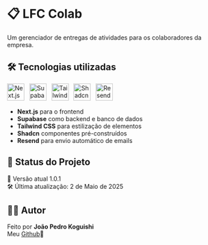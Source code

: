 # 📋 LFC Colab

Um gerenciador de entregas de atividades para os colaboradores da empresa.

## 🛠️ Tecnologias utilizadas

<p align="left">
  <img src="https://cdn.jsdelivr.net/gh/devicons/devicon@latest/icons/nextjs/nextjs-original.svg" alt="Next.js" width="40" height="40"/>
  &nbsp;
  <img src="https://cdn.jsdelivr.net/gh/devicons/devicon@latest/icons/supabase/supabase-original.svg" alt="Supabase" width="40" height="40"/>
  &nbsp;
  <img src="https://cdn.jsdelivr.net/gh/devicons/devicon@latest/icons/tailwindcss/tailwindcss-original.svg" alt="Tailwind" width="40" height="40"/>
  &nbsp;
  <img src="https://avatars.githubusercontent.com/u/139895814?s=280&v=4" alt="Shadcn" width="40" height="40"/>
  &nbsp;
  <img src="https://media.licdn.com/dms/image/v2/D4D0BAQEX6CoC9HvK6g/company-logo_200_200/company-logo_200_200/0/1706034491776/resend_logo?e=2147483647&v=beta&t=UGBw__UqzpYhUdnMVhBt8QKK6mi07Vy1QWx_aE-5PjI" alt="Resend" width="40" height="40"/>      
</p>

- **Next.js** para o frontend
- **Supabase** como backend e banco de dados
- **Tailwind CSS** para estilização de elementos
- **Shadcn** componentes pré-construídos
- **Resend** para envio automático de emails

## 📌 Status do Projeto

🚀 Versão atual 1.0.1
<br/>
🛠️ Última atualização: 2 de Maio de 2025

## 👨‍💻 Autor
Feito por **João Pedro Koguishi**<br/>
Meu [Github](https://github.com/joaokogs)🤖 
